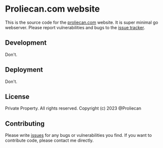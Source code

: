 # Proliecan.com website

This is the source code for the [proliecan.com](https://proliecan.com) website.
It is super minimal go webserver.
Please report vulnerabilities and bugs to the [issue tracker](https://github.com/proliecan/proliecan.com/issues).

## Development
Don't.

## Deployment
Don't.  

## License          
Private Property. All rights reserved.
Copyright (c) 2023 @Proliecan

## Contributing
Please write [issues](https://github.com/proliecan/proliecan.com/issues) for any bugs or vulnerabilities you find.
If you want to contribute code, please contact me directly.
